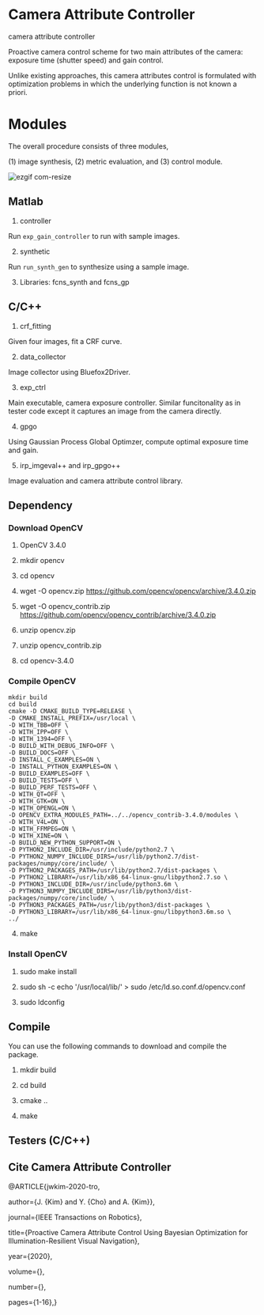 # Camera Attribute Controller
camera attribute controller

Proactive camera control scheme for two main attributes of the camera: exposure time (shutter speed) and gain control.

Unlike existing approaches, this camera attributes control is formulated with optimization problems in which the underlying function is not known a priori.

# Modules
The overall procedure consists of three modules, 

(1) image synthesis, (2) metric evaluation, and (3) control module.


![ezgif com-resize](https://user-images.githubusercontent.com/21049835/82980471-817de600-a024-11ea-9283-4f260c658ddb.gif)


## Matlab

1) controller

Run `exp_gain_controller` to run with sample images.

2) synthetic

Run `run_synth_gen` to synthesize using a sample image.

3) Libraries: fcns_synth and fcns_gp

## C/C++
1) crf_fitting

Given four images, fit a CRF curve.

2) data_collector

Image collector using Bluefox2Driver.

3) exp_ctrl

Main executable, camera exposure controller. Similar funcitonality as in tester code except it captures an image from the camera directly.

4) gpgo

Using Gaussian Process Global Optimzer, compute optimal exposure time and gain.

5) irp_imgeval++ and irp_gpgo++

Image evaluation and camera attribute control library.

## Dependency

### Download OpenCV
1) OpenCV 3.4.0
 
2) mkdir opencv

3) cd opencv

4) wget -O opencv.zip https://github.com/opencv/opencv/archive/3.4.0.zip 

5) wget -O opencv_contrib.zip https://github.com/opencv/opencv_contrib/archive/3.4.0.zip

6) unzip opencv.zip

7) unzip opencv_contrib.zip

8) cd opencv-3.4.0

### Compile OpenCV

```
mkdir build
cd build
cmake -D CMAKE_BUILD_TYPE=RELEASE \
-D CMAKE_INSTALL_PREFIX=/usr/local \
-D WITH_TBB=OFF \
-D WITH_IPP=OFF \
-D WITH_1394=OFF \
-D BUILD_WITH_DEBUG_INFO=OFF \
-D BUILD_DOCS=OFF \
-D INSTALL_C_EXAMPLES=ON \
-D INSTALL_PYTHON_EXAMPLES=ON \
-D BUILD_EXAMPLES=OFF \
-D BUILD_TESTS=OFF \
-D BUILD_PERF_TESTS=OFF \
-D WITH_QT=OFF \
-D WITH_GTK=ON \
-D WITH_OPENGL=ON \
-D OPENCV_EXTRA_MODULES_PATH=../../opencv_contrib-3.4.0/modules \
-D WITH_V4L=ON \
-D WITH_FFMPEG=ON \
-D WITH_XINE=ON \
-D BUILD_NEW_PYTHON_SUPPORT=ON \
-D PYTHON2_INCLUDE_DIR=/usr/include/python2.7 \
-D PYTHON2_NUMPY_INCLUDE_DIRS=/usr/lib/python2.7/dist-packages/numpy/core/include/ \
-D PYTHON2_PACKAGES_PATH=/usr/lib/python2.7/dist-packages \
-D PYTHON2_LIBRARY=/usr/lib/x86_64-linux-gnu/libpython2.7.so \
-D PYTHON3_INCLUDE_DIR=/usr/include/python3.6m \
-D PYTHON3_NUMPY_INCLUDE_DIRS=/usr/lib/python3/dist-packages/numpy/core/include/ \
-D PYTHON3_PACKAGES_PATH=/usr/lib/python3/dist-packages \
-D PYTHON3_LIBRARY=/usr/lib/x86_64-linux-gnu/libpython3.6m.so \
../
```

4) make 
### Install OpenCV
1) sudo make install

2) sudo sh -c echo '/usr/local/lib/' > sudo /etc/ld.so.conf.d/opencv.conf

3) sudo ldconfig

## Compile
You can use the following commands to download and compile the package.

1) mkdir build

2) cd build

3) cmake ..

4) make


## Testers (C/C++)


## Cite Camera Attribute Controller

@ARTICLE{jwkim-2020-tro,

author={J. {Kim} and Y. {Cho} and A. {Kim}},

journal={IEEE Transactions on Robotics},

title={Proactive Camera Attribute Control Using Bayesian Optimization for Illumination-Resilient Visual Navigation},

year={2020},

volume={},

number={},

pages={1-16},}
